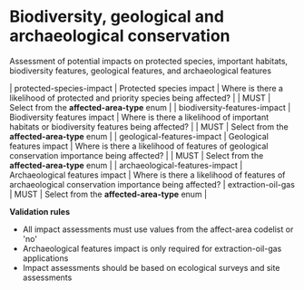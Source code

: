 # Biodiversity, geological and archaeological conservation

Assessment of potential impacts on protected species, important habitats, 
biodiversity features, geological features, and archaeological features


| protected-species-impact | Protected species impact | Where is there a likelihood of protected and priority species being affected? |  | MUST | Select from the **affected-area-type** enum |
| biodiversity-features-impact | Biodiversity features impact | Where is there a likelihood of important habitats or biodiversity features being affected? |  | MUST | Select from the **affected-area-type** enum |
| geological-features-impact | Geological features impact | Where is there a likelihood of features of geological conservation importance being affected? |  | MUST | Select from the **affected-area-type** enum |
| archaeological-features-impact | Archaeological features impact | Where is there a likelihood of features of archaeological conservation importance being affected? | extraction-oil-gas | MUST | Select from the **affected-area-type** enum |

**Validation rules**

- All impact assessments must use values from the affect-area codelist or 'no'
- Archaeological features impact is only required for extraction-oil-gas applications
- Impact assessments should be based on ecological surveys and site assessments